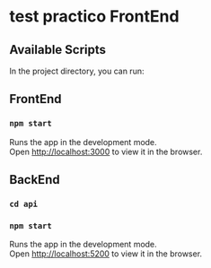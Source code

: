 # test practico FrontEnd


## Available Scripts

In the project directory, you can run:
## FrontEnd
### `npm start`

Runs the app in the development mode.\
Open [http://localhost:3000](http://localhost:3000) to view it in the browser.


## BackEnd

### `cd api`
### `npm start`

Runs the app in the development mode.\
Open [http://localhost:5200](http://localhost:5200) to view it in the browser.


